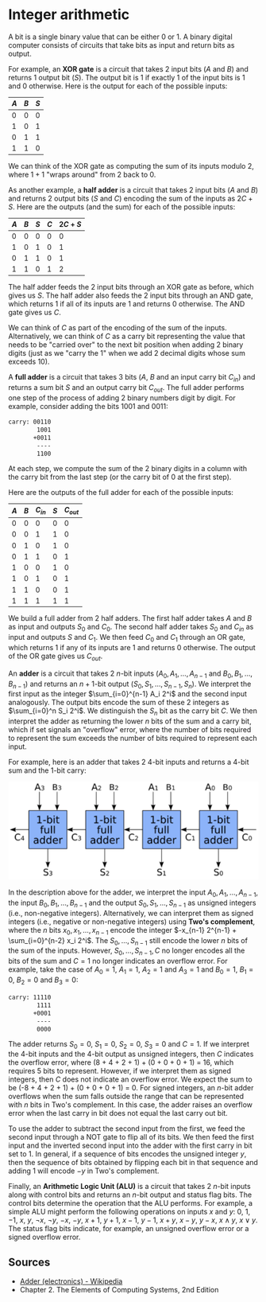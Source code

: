 # Integer arithmetic

A bit is a single binary value that can be either 0 or 1. A binary digital computer consists of circuits that take bits as input and return bits as output.

For example, an **XOR gate** is a circuit that takes 2 input bits ($A$ and $B$) and returns 1 output bit ($S$). The output bit is 1 if exactly 1 of the input bits is 1 and 0 otherwise. Here is the output for each of the possible inputs:

|$A$|$B$|$S$|
|-|-|---|
|0|0|0|
|1|0|1|
|0|1|1|
|1|1|0|

We can think of the XOR gate as computing the sum of its inputs modulo 2, where $1+1$ "wraps around" from 2 back to 0.

As another example, a **half adder** is a circuit that takes 2 input bits ($A$ and $B$) and returns 2 output bits ($S$ and $C$) encoding the sum of the inputs as $2C + S$. Here are the outputs (and the sum) for each of the possible inputs:

|$A$|$B$|$S$|$C$|$2C + S$|
|---|---|---|---|--------|
|0|0|0|0|0|
|1|0|1|0|1|
|0|1|1|0|1|
|1|1|0|1|2|

The half adder feeds the 2 input bits through an XOR gate as before, which gives us $S$. The half adder also feeds the 2 input bits through an AND gate, which returns 1 if all of its inputs are 1 and returns 0 otherwise. The AND gate gives us $C$.

We can think of $C$ as part of the encoding of the sum of the inputs. Alternatively, we can think of $C$ as a carry bit representing the value that needs to be "carried over" to the next bit position when adding 2 binary digits (just as we "carry the 1" when we add 2 decimal digits whose sum exceeds 10).

A **full adder** is a circuit that takes 3 bits ($A$, $B$ and an input carry bit $C_{in}$) and returns a sum bit $S$ and an output carry bit $C_{out}$. The full adder performs one step of the process of adding 2 binary numbers digit by digit. For example, consider adding the bits 1001 and 0011:

```
carry: 00110
        1001
       +0011
        ----
        1100
```

At each step, we compute the sum of the 2 binary digits in a column with the carry bit from the last step (or the carry bit of 0 at the first step).

Here are the outputs of the full adder for each of the possible inputs:

|$A$|$B$|$C_{in}$|$S$|$C_{out}$|
|-|-|---|-|----|
|0|0|0|0|0|
|0|0|1|1|0|
|0|1|0|1|0|
|0|1|1|0|1|
|1|0|0|1|0|
|1|0|1|0|1|
|1|1|0|0|1|
|1|1|1|1|1|

We build a full adder from 2 half adders. The first half adder takes $A$ and $B$ as input and outputs $S_0$ and $C_0$. The second half adder takes $S_0$ and $C_{in}$ as input and outputs $S$ and $C_1$. We then feed $C_0$ and $C_1$ through an OR gate, which returns 1 if any of its inputs are 1 and returns 0 otherwise. The output of the OR gate gives us $C_{out}$.

An **adder** is a circuit that takes 2 $n$-bit inputs ($A_0, A_1, \ldots, A_{n-1}$ and $B_0, B_1, \ldots, B_{n-1}$) and returns an $n+1$-bit output ($S_0, S_1, \ldots, S_{n-1}, S_n$). We interpret the first input as the integer $\sum_{i=0}^{n-1} A_i 2^i$ and the second input analogously. The output bits encode the sum of these 2 integers as $\sum_{i=0}^n S_i 2^i$. We distinguish the $S_n$ bit as the carry bit $C$. We then interpret the adder as returning the lower $n$ bits of the sum and a carry bit, which if set signals an "overflow" error, where the number of bits required to represent the sum exceeds the number of bits required to represent each input.

For example, here is an adder that takes 2 4-bit inputs and returns a 4-bit sum and the 1-bit carry:

![A 4-bit ripple carry adder.](img/4_bit_ripple_carry_adder.png)

In the description above for the adder, we interpret the input $A_0, A_1, \ldots, A_{n-1}$, the input $B_0, B_1, \ldots, B_{n-1}$ and the output $S_0, S_1, \ldots, S_{n-1}$ as unsigned integers (i.e., non-negative integers). Alternatively, we can interpret them as signed integers (i.e., negative or non-negative integers) using **Two's complement**, where the $n$ bits $x_0, x_1, \ldots, x_{n-1}$ encode the integer $-x_{n-1} 2^{n-1} + \sum_{i=0}^{n-2} x_i 2^i$. The $S_0, \ldots, S_{n-1}$ still encode the lower $n$ bits of the sum of the inputs. However, $S_0, \ldots, S_{n-1}, C$ no longer encodes all the bits of the sum and $C = 1$ no longer indicates an overflow error. For example, take the case of $A_0 = 1$, $A_1 = 1$, $A_2 = 1$ and $A_3 = 1$ and $B_0 = 1$, $B_1 = 0$, $B_2 = 0$ and $B_3 = 0$:

```
carry: 11110
        1111
       +0001
        ----
        0000
```

The adder returns $S_0 = 0$, $S_1 = 0$, $S_2 = 0$, $S_3 = 0$ and $C = 1$. If we interpret the 4-bit inputs and the 4-bit output as unsigned integers, then $C$ indicates the overflow error, where (8 + 4 + 2 + 1) + (0 + 0 + 0 + 1) = 16, which requires 5 bits to represent. However, if we interpret them as signed integers, then $C$ does not indicate an overflow error. We expect the sum to be (-8 + 4 + 2 + 1) + (0 + 0 + 0 + 1) = 0. For signed integers, an $n$-bit adder overflows when the sum falls outside the range that can be represented with $n$ bits in Two's complement. In this case, the adder raises an overflow error when the last carry in bit does not equal the last carry out bit.

To use the adder to subtract the second input from the first, we feed the second input through a NOT gate to flip all of its bits. We then feed the first input and the inverted second input into the adder with the first carry in bit set to 1. In general, if a sequence of bits encodes the unsigned integer $y$, then the sequence of bits obtained by flipping each bit in that sequence and adding 1 will encode $-y$ in Two's complement.

Finally, an **Arithmetic Logic Unit (ALU)** is a circuit that takes 2 $n$-bit inputs along with control bits and returns an $n$-bit output and status flag bits. The control bits determine the operation that the ALU performs. For example, a simple ALU might perform the following operations on inputs $x$ and $y$: $0$, $1$, $-1$, $x$, $y$, $\neg x$, $\neg y$, $-x$, $-y$, $x + 1$, $y + 1$, $x - 1$, $y - 1$, $x + y$, $x - y$, $y - x$, $x \land y$, $x \lor y$. The status flag bits indicate, for example, an unsigned overflow error or a signed overflow error.

## Sources

* [Adder (electronics) - Wikipedia](https://en.wikipedia.org/wiki/Adder_(electronics))
* Chapter 2. The Elements of Computing Systems, 2nd Edition

